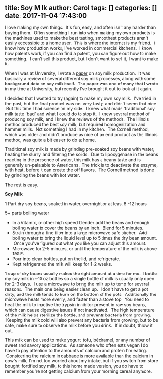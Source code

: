 title: Soy Milk
author: Carol
tags: []
categories: []
date: 2017-11-04 17:43:00
---
I love making my own things.  It's fun, easy, and often isn't any harder than buying them.  Often something I run into when making my own products is the machines used to make the best tasting, smoothest products aren't easily accessible to a home user.  This is where the internet is my friend.  I know how production works, I've worked in commercial kitchens.  I know how patents work, if you can find a patent, you can figure out how to make something.  I can't sell this product, but I don't want to sell it, I want to make it.

When I was at University, I wrote a [paper] on soy milk production.  It was basically a review of several different soy milk processes, along with some background data on soy milk itself.  The paper was one of many that I wrote in my time at University, but recently I've brought it out to look at it again.

I decided that I wanted to try (again) to make my own soy milk.  I've tried in the past, but the final product was not very tasty, and didn't seem that nice.  But this time I had science on my side.  I knew what made 'traditional' soy milk taste 'bad' and what I could do to stop it.  I knew several method of producing soy milk, and I knew the reviews of the methods.  The Illinois method produced the best soy milk, but required homogenization and hammer mills.  Not something I had in my kitchen.  The Cornell method, which was older and didn't produce as nice of an end product as the Illinois method, was quite a bit easier to do at home.

Traditional soy milk is made by grinding pre-soaked soy beans with water, heating the slurry, and filtering the solids.  Due to lipoxygenase in the beans reacting in the presence of water, this milk has a beany taste and is generally un-palatable to Americans.  The trick is to deactivate the enzyme, with heat, before it can create the off flavors.  The Cornell method is done by grinding the beans with hot water.

The rest is easy.

__Soy Milk__

1 Part dry soy beans, soaked in water, overnight or at least 8 -12 hours

5+ parts boiling water

- In a Vitamix, or other high speed blender add the beans and enough boiling water to cover the beans by an inch.  Blend for 5 minutes.
- Strain through a fine filter into a large microwave safe pitcher.  Add boiling water to bring the liquid level up to 5 times the dry bean amount.  Once you've figured out what you like you can adjust this amount.
- Microwave for 2-5 minutes, or until the temperature of the milk is above 195 F.
- Pour into clean bottles, put on the lid, and refrigerate.
- Kept refrigerated the milk will keep for 1-2 weeks.

1 cup of dry beans usually makes the right amount at a time for me.  I bottle my soy milk in ~10 oz bottles so a single bottle of milk is usually only open for 2-3 days.  I use a microwave to bring the milk up to temp for several reasons.  The main one being easier clean up.  I don't have to get a pot dirty, and the milk tends to burn on the bottom of the pots.  Additionally the microwave heats more evenly, and faster than a stove top.  You need to heat the milk to inactive the trypsin inhibitor present in raw soy beans, which can cause digestive issues if not inactivated.  The high temperature of the milk helps sterilize the bottle, and prevents bacteria from growing.  Keeping the milk cold will also prevent any bacteria from growing, but to be safe, make sure to observe the milk before you drink.  If in doubt, throw it out.

This milk can be used to make yogurt, tofu, béchamel, or any number of sweet and savory applications.  As someone who often eats vegan I do have to pay attention to the amounts of calcium and protein I'm eating.  Considering the calcium in cabbage is more available than the calcium in cow's milk, I'm not too worried about my intake, but if you switch from store bought, fortified soy milk, to this home made version, you do have to remember you're not getting calcium from your morning cereal anymore.

[paper]: https://docs.google.com/document/d/1WHpuhU5M_dFwEf-i0zp9WYU-d0PS57U1WqHc889PHpE/edit?usp=sharing